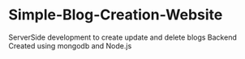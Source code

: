 # Simple-Blog-Creation-Website
ServerSide development to create update and delete blogs
Backend Created using mongodb and Node.js
